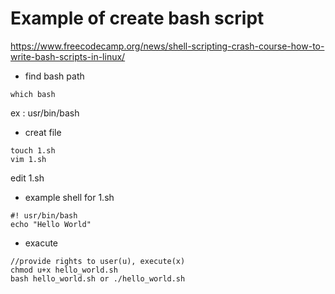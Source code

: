 # Example of create bash script
https://www.freecodecamp.org/news/shell-scripting-crash-course-how-to-write-bash-scripts-in-linux/

* find bash path
```Shell
which bash
```
ex : usr/bin/bash

* creat file
```Shell
touch 1.sh
vim 1.sh
```

edit 1.sh

* example shell for 1.sh
```Shell
#! usr/bin/bash
echo "Hello World"
```

* exacute
```Shell
//provide rights to user(u), execute(x)
chmod u+x hello_world.sh
bash hello_world.sh or ./hello_world.sh
```
